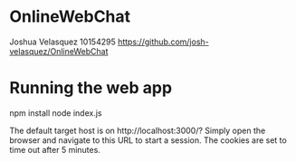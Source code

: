 # OnlineWebChat

Joshua Velasquez
10154295
https://github.com/josh-velasquez/OnlineWebChat

# Running the web app

npm install
node index.js

The default target host is on http://localhost:3000/?
Simply open the browser and navigate to this URL to start a session.
The cookies are set to time out after 5 minutes.
